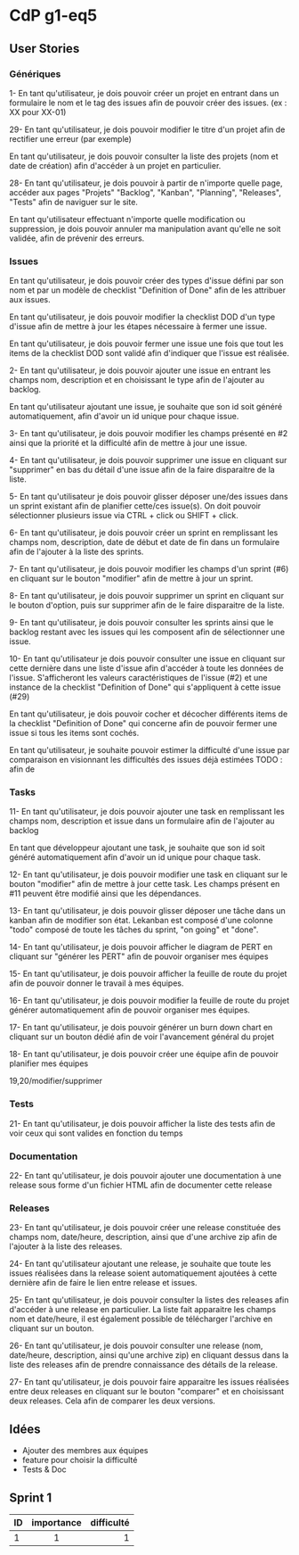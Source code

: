 # CdP g1-eq5

## User Stories

### Génériques

1- En tant qu'utilisateur, je dois pouvoir créer un projet en entrant dans un formulaire le nom et le tag des issues afin de pouvoir créer des issues. (ex : XX pour XX-01)

29- En tant qu'utilisateur, je dois pouvoir modifier le titre d'un projet afin de rectifier une erreur (par exemple)

En tant qu'utilisateur, je dois pouvoir consulter la liste des projets (nom et date de création) afin d'accéder à un projet en particulier.
 
28- En tant qu'utilisateur, je dois pouvoir à partir de n'importe quelle page, accéder aux pages "Projets" "Backlog", "Kanban", "Planning", "Releases", "Tests" afin de naviguer sur le site.

En tant qu'utilisateur effectuant n'importe quelle modification ou suppression, je dois pouvoir annuler ma manipulation avant qu'elle ne soit validée, afin de prévenir des erreurs.

### Issues

En tant qu'utilisateur, je dois pouvoir créer des types d'issue défini par son nom et par un modèle de checklist "Definition of Done" afin de les attribuer aux issues.

En tant qu'utilisateur, je dois pouvoir modifier la checklist DOD d'un type d'issue afin de mettre à jour les étapes nécessaire à fermer une issue.

En tant qu'utilisateur, je dois pouvoir fermer une issue une fois que tout les items de la checklist DOD sont validé afin d'indiquer que l'issue est réalisée.

2- En tant qu'utilisateur, je dois pouvoir ajouter une issue en entrant les champs nom, description et en choisissant le type afin de l'ajouter au backlog.

En tant qu'utilisateur ajoutant une issue, je souhaite que son id soit généré automatiquement, afin d'avoir un id unique pour chaque issue.

3- En tant qu'utilisateur, je dois pouvoir modifier les champs présenté en #2 ainsi que la priorité et la difficulté afin de mettre à jour une issue.

4- En tant qu'utilisateur, je dois pouvoir supprimer une issue en cliquant sur "supprimer" en bas du détail d'une issue afin de la faire disparaitre de la liste. 

5- En tant qu'utilisateur je dois pouvoir glisser déposer une/des issues dans un sprint existant afin de planifier cette/ces issue(s). On doit pouvoir sélectionner plusieurs issue via CTRL + click ou SHIFT + click.

6- En tant qu'utilisateur, je dois pouvoir créer un sprint en remplissant les champs nom, description, date de début et date de fin dans un formulaire afin de l'ajouter à la liste des sprints.

7- En tant qu'utilisateur, je dois pouvoir modifier les champs d'un sprint (#6) en cliquant sur le bouton "modifier" afin de mettre à jour un sprint. 

8- En tant qu'utilisateur, je dois pouvoir supprimer un sprint en cliquant sur le bouton d'option, puis sur supprimer afin de le faire disparaitre de la liste. 

9- En tant qu'utilisateur, je dois pouvoir consulter les sprints ainsi que le backlog restant avec les issues qui les composent afin de sélectionner une issue.

10- En tant qu'utilisateur je dois pouvoir consulter une issue en cliquant sur cette dernière dans une liste d'issue afin d'accéder à toute les données de l'issue. S'afficheront les valeurs caractéristiques de l'issue (#2) et une instance de la checklist "Definition of Done" qui s'appliquent à cette issue (#29)

En tant qu'utilisateur, je dois pouvoir cocher et décocher différents items de la checklist "Definition of Done" qui concerne afin de pouvoir fermer une issue si tous les items sont cochés.

En tant qu'utilisateur, je souhaite pouvoir estimer la difficulté d'une issue par comparaison en visionnant les difficultés des issues déjà estimées 
TODO : afin de

### Tasks

11- En tant qu'utilisateur, je dois pouvoir ajouter une task en remplissant les champs nom, description et issue dans un formulaire afin de l'ajouter au backlog

En tant que développeur ajoutant une task, je souhaite que son id soit généré automatiquement afin d'avoir un id unique pour chaque task.

12- En tant qu'utilisateur, je dois pouvoir modifier une task en cliquant sur le bouton "modifier" afin de mettre à jour cette task. Les champs présent en #11 peuvent être modifié ainsi que les dépendances.

13- En tant qu'utilisateur, je dois pouvoir glisser déposer une tâche dans un kanban afin de modifier son état. Lekanban est composé d'une colonne "todo" composé de toute les tâches du sprint, "on going" et "done".

14- En tant qu'utilisateur, je dois pouvoir afficher le diagram de PERT en cliquant sur "générer les PERT" afin de pouvoir organiser mes équipes

15- En tant qu'utilisateur, je dois pouvoir afficher la feuille de route du projet afin de pouvoir donner le travail à mes équipes.

16- En tant qu'utilisateur, je dois pouvoir modifier la feuille de route du projet générer automatiquement afin de pouvoir organiser mes équipes.

17- En tant qu'utilisateur, je dois pouvoir générer un burn down chart en cliquant sur un bouton dédié afin de voir l'avancement général du projet

18- En tant qu'utilisateur, je dois pouvoir créer une équipe afin de pouvoir planifier mes équipes

19,20/modifier/supprimer

### Tests

21- En tant qu'utilisateur, je dois pouvoir afficher la liste des tests afin de voir ceux qui sont valides en fonction du temps

### Documentation

22- En tant qu'utilisateur, je dois pouvoir ajouter une documentation à une release sous forme d'un fichier HTML afin de documenter cette release

### Releases

23- En tant qu'utilisateur, je dois pouvoir créer une release constituée des champs nom, date/heure, description, ainsi que d'une archive zip afin de l'ajouter à la liste des releases.

24- En tant qu'utilisateur ajoutant une release, je souhaite que toute les issues réalisées dans la release soient automatiquement ajoutées à cette dernière afin de faire le lien entre release et issues.

25- En tant qu'utilisateur, je dois pouvoir consulter la listes des releases afin d'accéder à une release en particulier. La liste fait apparaitre les champs nom et date/heure, il est également possible de télécharger l'archive en cliquant sur un bouton.

26- En tant qu'utilisateur, je dois pouvoir consulter une release (nom, date/heure, description, ainsi qu'une archive zip) en cliquant dessus dans la liste des releases afin de prendre connaissance des détails de la release.

27- En tant qu'utilisateur, je dois pouvoir faire apparaitre les issues réalisées entre deux releases en cliquant sur le bouton "comparer" et en choisissant deux releases. Cela afin de comparer les deux versions.
 
## Idées
- Ajouter des membres aux équipes
- feature pour choisir la difficulté
- Tests & Doc

## Sprint 1
| ID  |  importance    |  difficulté |
|-----|:--------------:|------------:|
|  1  |       1        |      1      |